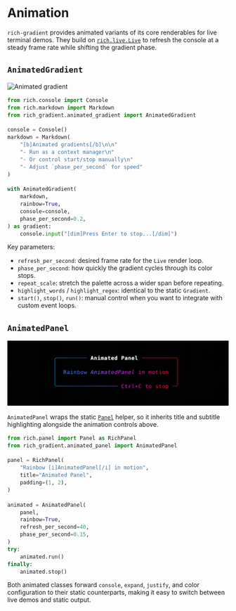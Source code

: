 # Animation

`rich-gradient` provides animated variants of its core renderables for live terminal demos. They build on [`rich.live.Live`](https://rich.readthedocs.io/en/stable/live.html) to refresh the console at a steady frame rate while shifting the gradient phase.

## `AnimatedGradient`

![Animated gradient](img/animated_gradient.gif)

```python
from rich.console import Console
from rich.markdown import Markdown
from rich_gradient.animated_gradient import AnimatedGradient

console = Console()
markdown = Markdown(
    "[b]Animated gradients[/b]\n\n"
    "- Run as a context manager\n"
    "- Or control start/stop manually\n"
    "- Adjust `phase_per_second` for speed"
)

with AnimatedGradient(
    markdown,
    rainbow=True,
    console=console,
    phase_per_second=0.2,
) as gradient:
    console.input("[dim]Press Enter to stop...[/dim]")
```

Key parameters:

- `refresh_per_second`: desired frame rate for the `Live` render loop.
- `phase_per_second`: how quickly the gradient cycles through its color stops.
- `repeat_scale`: stretch the palette across a wider span before repeating.
- `highlight_words` / `highlight_regex`: identical to the static `Gradient`.
- `start()`, `stop()`, `run()`: manual control when you want to integrate with custom event loops.

## `AnimatedPanel`

![Animated panel](img/animated_panel.gif)

`AnimatedPanel` wraps the static [`Panel`](panel.md) helper, so it inherits title and subtitle highlighting alongside the animation controls above.

```python
from rich.panel import Panel as RichPanel
from rich_gradient.animated_panel import AnimatedPanel

panel = RichPanel(
    "Rainbow [i]AnimatedPanel[/i] in motion",
    title="Animated Panel",
    padding=(1, 2),
)

animated = AnimatedPanel(
    panel,
    rainbow=True,
    refresh_per_second=40,
    phase_per_second=0.15,
)
try:
    animated.run()
finally:
    animated.stop()
```

Both animated classes forward `console`, `expand`, `justify`, and color configuration to their static counterparts, making it easy to switch between live demos and static output.
